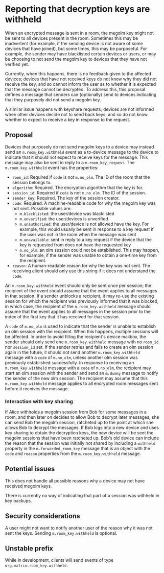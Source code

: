 # Reporting that decryption keys are withheld

When an encrypted message is sent in a room, the megolm key might not be
sent to all devices present in the room. Sometimes this may be inadvertent (for
example, if the sending device is not aware of some devices that have joined),
but some times, this may be purposeful.  For example, the sender may have
blacklisted certain devices or users, or may be choosing to not send the megolm
key to devices that they have not verified yet.

Currently, when this happens, there is no feedback given to the affected
devices; devices that have not received keys do not know why they did not
receive the key, and so cannot inform the user as to whether it is expected
that the message cannot be decrypted.  To address this, this proposal defines a
message that senders can (optionally) send to devices indicating that they
purposely did not send a megolm key.

A similar issue happens with keyshare requests; devices are not informed when
other devices decide not to send back keys, and so do not know whether to
expect to receive a key in response to the request.

## Proposal

Devices that purposely do not send megolm keys to a device may instead send an
`m.room_key.withheld` event as a to-device message to the device to indicate
that it should not expect to receive keys for the message.  This message may
also be sent in reply to a `m.room_key_request`.  The `m.room_key.withheld` event has
the properties:

- `room_id`: Required if `code` is not `m.no_olm`. The ID of the room that the
  session belongs to.
- `algorithm`: Required. The encryption algorithm that the key is for.
- `session_id`: Required if `code` is not `m.no_olm`. The ID of the session.
- `sender_key`: Required.  The key of the session creator.
- `code`: Required.  A machine-readable code for why the megolm key was not sent.
  Possible values are:
  - `m.blacklisted`: the user/device was blacklisted
  - `m.unverified`: the user/devices is unverified
  - `m.unauthorised`: the user/device is not allowed have the key.  For
    example, this would usually be sent in response to a key request if the
    user was not in the room when the message was sent
  - `m.unavailable`: sent in reply to a key request if the device that the key
    is requested from does not have the requested key
  - `m.no_olm`: an olm session could not be established.  This may happen, for
    example, if the sender was unable to obtain a one-time key from the
    recipient.
- `reason`: A human-readable reason for why the key was not sent.  The
  receiving client should only use this string if it does not understand the
  `code`.

An `m.room_key.withheld` event should only be sent once per session; the
recipient of the event should assume that the event applies to all messages in
that session.  If a sender unblocks a recipient, it may re-use the existing
session for which the recipient was previously informed that it was blocked, in
which case, the recipient of the `m.room_key.withheld` message should assume
that the event applies to all messages in the session prior to the index of the
first key that it has received for that session.

A `code` of `m.no_olm` is used to indicate that the sender is unable to
establish an olm session with the recipient.  When this happens, multiple
sessions will be affected.  In order to avoid filling the recipient's device
mailbox, the sender should only send one `m.room_key.withheld` message with no
`room_id` nor `session_id` set.  If the sender retries and fails to create an
olm session again in the future, it should not send another
`m.room_key.withheld` message with a `code` of `m.no_olm`, unless another olm
session was previously established successfully.  In response to receiving an
`m.room_key.withheld` message with a `code` of `m.no_olm`, the recipient may
start an olm session with the sender and send an `m.dummy` message to notify
the sender of the new olm session.  The recipient may assume that this
`m.room_key.withheld` message applies to all encrypted room messages sent
before it receives the message.

### Interaction with key sharing

If Alice withholds a megolm session from Bob for some messages in a room, and
then later on decides to allow Bob to decrypt later messages, she can send Bob
the megolm session, ratcheted up to the point at which she allows Bob to
decrypt the messages.  If Bob logs into a new device and uses key sharing to
obtain the decryption keys, the new device will be sent the megolm sessions
that have been ratcheted up.  Bob's old device can include the reason that the
session was initially not shared by including a `withheld` property in the
`m.forwarded_room_key` message that is an object with the `code` and `reason`
properties from the `m.room_key.withheld` message.

## Potential issues

This does not handle all possible reasons why a device may not have received
megolm keys.

There is currently no way of indicating that part of a session was withheld in
key backups.

## Security considerations

A user might not want to notify another user of the reason why it was not sent
the keys.  Sending `m.room_key.withheld` is optional.

## Unstable prefix

While in development, clients will send events of type
`org.matrix.room_key.withheld`.
